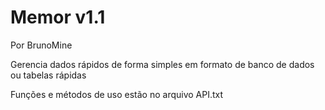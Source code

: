 # Memor v1.1

Por BrunoMine

Gerencia dados rápidos de forma simples em formato de banco de dados ou tabelas rápidas

Funções e métodos de uso estão no arquivo API.txt
